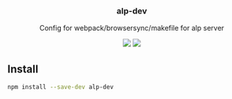 <h3 align="center">
  alp-dev
</h3>

<p align="center">
  Config for webpack/browsersync/makefile for alp server
</p>

<p align="center">
  <a href="https://npmjs.org/package/alp-dev"><img src="https://img.shields.io/npm/v/alp-dev.svg?style=flat-square"></a>
  <a href="https://david-dm.org/christophehurpeau/alp?path=packages/alp-dev"><img src="https://david-dm.org/christophehurpeau/alp?path=packages/alp-dev.svg?style=flat-square"></a>
</p>

## Install

```bash
npm install --save-dev alp-dev
```
